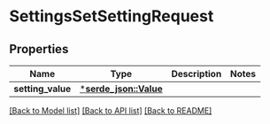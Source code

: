 # SettingsSetSettingRequest

## Properties
Name | Type | Description | Notes
------------ | ------------- | ------------- | -------------
**setting_value** | [***serde_json::Value**](.md) |  | 

[[Back to Model list]](../README.md#documentation-for-models) [[Back to API list]](../README.md#documentation-for-api-endpoints) [[Back to README]](../README.md)


